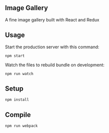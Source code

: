Image Gallery
---
 
A fine image gallery built with React and Redux
 
Usage
---
 
Start the production server with this command:

```
npm start
```

Watch the files to rebuild bundle on development:
 
```
npm run watch
```
 
Setup
---
 
```
npm install
```

Compile
---
 
```
npm run webpack
```